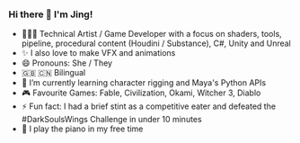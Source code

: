 ### Hi there 👋 I'm Jing!
- 👩🏻‍💻 Technical Artist / Game Developer with a focus on shaders, tools, pipeline, procedural content (Houdini / Substance), C#, Unity and Unreal
- ✨ I also love to make VFX and animations
- 😄 Pronouns: She / They
- 🇬🇧 🇨🇳 Bilingual 
- 🌱 I’m currently learning character rigging and Maya's Python APIs
- 🎮 Favourite Games: Fable, Civilization, Okami, Witcher 3, Diablo 
- ⚡ Fun fact: I had a brief stint as a competitive eater and defeated the #DarkSoulsWings Challenge in under 10 minutes
- 🎹 I play the piano in my free time

<!--
**spiderlili/spiderlili** is a ✨ _special_ ✨ repository because its `README.md` (this file) appears on your GitHub profile.

Here are some ideas to get you started:

- 🔭 I’m currently working on ...
- 🌱 I’m currently learning ...
- 👯 I’m looking to collaborate on ...
- 🤔 I’m looking for help with ...
- 💬 Ask me about ...
- 📫 How to reach me: ...
- 😄 Pronouns: ...
- ⚡ Fun fact: ...
-->

